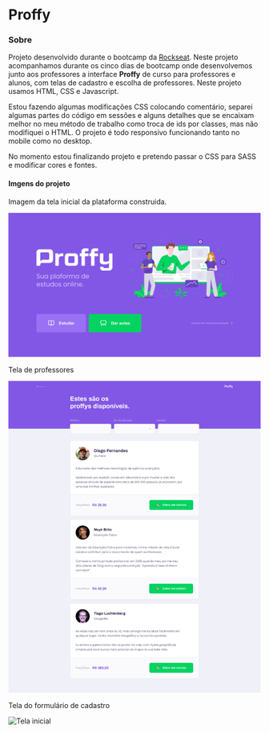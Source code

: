 # Proffy

### Sobre
Projeto desenvolvido durante o bootcamp da [Rockseat](https://rocketseat.com.br/). 
Neste projeto acompanhamos durante os cinco dias de bootcamp onde desenvolvemos junto aos professores a interface <b>Proffy</b> de curso para professores e alunos, com telas de cadastro e escolha de professores. Neste projeto usamos HTML, CSS e Javascript.

Estou fazendo algumas modificações CSS colocando comentário, separei algumas partes do código em sessões e alguns detalhes que se encaixam melhor no meu método de trabalho como troca de ids por classes, mas não modifiquei o HTML. O projeto é todo responsivo funcionando tanto no mobile como no desktop.

No momento estou finalizando projeto e pretendo passar o CSS para SASS e modificar cores e fontes.

#### Imgens do projeto

Imagem da tela inicial da plataforma construida.

![Tela inicial](/images/readme-img/home.jpg)

Tela de professores

![Tela inicial](/images/readme-img/Listagem.jpg)

Tela do formulário de cadastro

![Tela inicial](/images/readme-img/Formulário.jpg)
